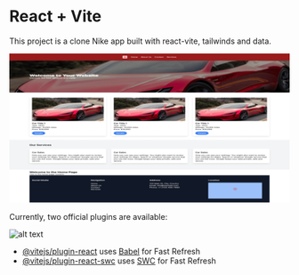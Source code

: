 # React + Vite

This project is a  clone Nike app built with react-vite, tailwinds and data.

![alt text](https://github.com/emabistar/flask_website/blob/main/webcar-1.png?raw=true)

Currently, two official plugins are available:

![alt text](https://github.com/emabistar/flask_website/blob/main/nikeapp.png?raw=true)

- [@vitejs/plugin-react](https://github.com/vitejs/vite-plugin-react/blob/main/packages/plugin-react/README.md) uses [Babel](https://babeljs.io/) for Fast Refresh
- [@vitejs/plugin-react-swc](https://github.com/vitejs/vite-plugin-react-swc) uses [SWC](https://swc.rs/) for Fast Refresh
